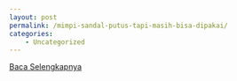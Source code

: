```yaml
---
layout: post
permalink: /mimpi-sandal-putus-tapi-masih-bisa-dipakai/
categories:
    - Uncategorized
---
```


[Baca Selengkapnya](/07)